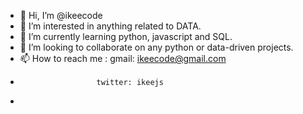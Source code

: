 - 👋 Hi, I’m @ikeecode
- 👀 I’m interested in anything related to DATA.
- 🌱 I’m currently learning python, javascript and SQL.
- 💞️ I’m looking to collaborate on any python or data-driven projects.
- 📫 How to reach me : gmail: ikeecode@gmail.com
-                      twitter: ikeejs
-                      

<!---
ikeecode/ikeecode is a ✨ special ✨ repository because its `README.md` (this file) appears on your GitHub profile.
You can click the Preview link to take a look at your changes.
--->
